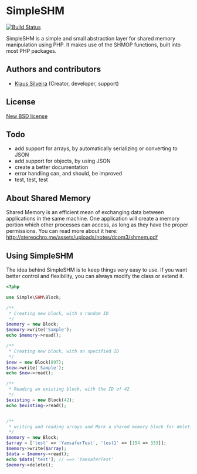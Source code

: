 # SimpleSHM
[![Build Status](https://secure.travis-ci.org/klaussilveira/SimpleSHM.png)](http://travis-ci.org/klaussilveira/SimpleSHM)

SimpleSHM is a simple and small abstraction layer for shared memory manipulation using PHP. It makes use of the SHMOP functions, built into most PHP packages.

## Authors and contributors
* [Klaus Silveira](http://www.klaussilveira.com) (Creator, developer, support)

## License
[New BSD license](http://www.opensource.org/licenses/bsd-license.php)

## Todo
* add support for arrays, by automatically serializing or converting to JSON
* add support for objects, by using JSON
* create a better documentation
* error handling can, and should, be improved
* test, test, test

## About Shared Memory
Shared Memory is an efficient mean of exchanging data between applications in the same machine. One application will create a memory portion which other processes can access, as long as they have the proper permissions. You can read more about it here: http://stereochro.me/assets/uploads/notes/dcom3/shmem.pdf

## Using SimpleSHM
The idea behind SimpleSHM is to keep things very easy to use. If you want better control and flexibility, you can always modify the class or extend it.

```php
<?php

use Simple\SHM\Block;

/**
 * Creating new block, with a random ID
 */
$memory = new Block;
$memory->write('Sample');
echo $memory->read();

/**
 * Creating new block, with an specified ID
 */
$new = new Block(897);
$new->write('Sample');
echo $new->read();

/**
 * Reading an existing block, with the ID of 42
 */
$existing = new Block(42);
echo $existing->read();


/**
 * writing and reading arrays and Mark a shared memory block for deletion
 */
$memory = new Block;
$array = ['test' => 'YamsaferTest', 'test1' => [154 => 333]];
$memory->write($array);
$data = $memory->read();
echo $data['test']; // ==> 'YamsaferTest'
$memory->delete();
```

